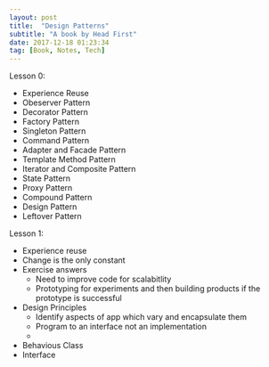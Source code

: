 ```yaml
---
layout: post
title:  "Design Patterns"
subtitle: "A book by Head First"
date: 2017-12-18 01:23:34
tag: [Book, Notes, Tech]
---
```


Lesson 0:

- Experience Reuse
- Obeserver Pattern
- Decorator Pattern
- Factory Pattern
- Singleton Pattern
- Command Pattern
- Adapter and Facade Pattern
- Template Method Pattern
- Iterator and Composite Pattern
- State Pattern
- Proxy Pattern
- Compound Pattern
- Design Pattern
- Leftover Pattern


Lesson 1:
- Experience reuse
- Change is the only constant
- Exercise answers 
	- Need to improve code for scalabitlity
	- Prototyping for experiments and then building products if the prototype is successful
- Design Principles
	- Identify aspects of app which vary and encapsulate them
	- Program to an interface not an implementation
	- 
- Behavious Class 
- Interface